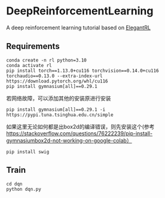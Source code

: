 # DeepReinforcementLearning

A deep reinforcement learning tutorial based on [ElegantRL](https://github.com/AI4Finance-Foundation/ElegantRL)



## Requirements


```conda
conda create -n rl python=3.10
conda activate rl
pip install torch==1.13.0+cu116 torchvision==0.14.0+cu116 torchaudio==0.13.0 --extra-index-url https://download.pytorch.org/whl/cu116
pip install gymnasium[all]==0.29.1
```

若网络故障，可以添加其他的安装原进行安装
```conda
pip install gymnasium[all]==0.29.1 -i https://pypi.tuna.tsinghua.edu.cn/simple 
```

如果这里无论如何都是出box2d的编译错误，则先安装这个(参考 https://stackoverflow.com/questions/76222239/pip-install-gymnasiumbox2d-not-working-on-google-colab）
``` conda
pip install swig
```

## Train
```conda
cd dqn
python dqn.py
```
